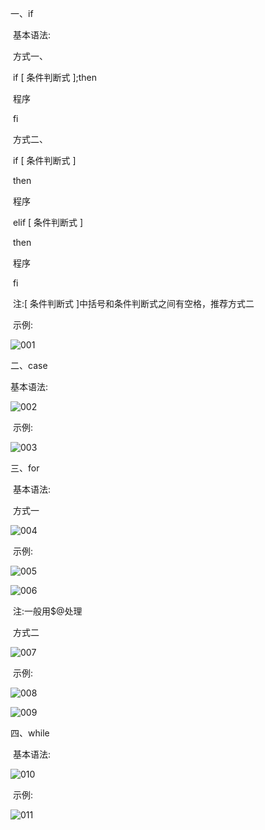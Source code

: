 一、if

​	基本语法:

​	方式一、

​		if [ 条件判断式 ];then

​			程序

​		fi

​	方式二、

​		if [ 条件判断式 ]

​			then

​				程序

​			elif [ 条件判断式 ]

​			then

​				程序

​		fi

​	注:[ 条件判断式 ]中括号和条件判断式之间有空格，推荐方式二

​	示例:

![001](D:\Linux_Notes\Linux大数据定制(shell编程)\shell流程控制\001.png)

二、case

 基本语法:

![002](D:\Linux_Notes\Linux大数据定制(shell编程)\shell流程控制\002.png)

​	示例:

![003](D:\Linux_Notes\Linux大数据定制(shell编程)\shell流程控制\003.png)

三、for

​	基本语法:

​		方式一

![004](D:\Linux_Notes\Linux大数据定制(shell编程)\shell流程控制\004.png)

​		示例:

![005](D:\Linux_Notes\Linux大数据定制(shell编程)\shell流程控制\005.png)

![006](D:\Linux_Notes\Linux大数据定制(shell编程)\shell流程控制\006.png)

​		注:一般用$@处理

​		方式二

![007](D:\Linux_Notes\Linux大数据定制(shell编程)\shell流程控制\007.png)

​		示例:

![008](D:\Linux_Notes\Linux大数据定制(shell编程)\shell流程控制\008.png)

![009](D:\Linux_Notes\Linux大数据定制(shell编程)\shell流程控制\009.png)

四、while

​	基本语法:

![010](D:\Linux_Notes\Linux大数据定制(shell编程)\shell流程控制\010.png)

​	示例:

![011](D:\Linux_Notes\Linux大数据定制(shell编程)\shell流程控制\011.png)

